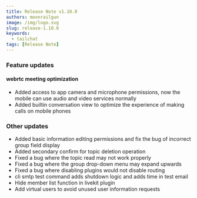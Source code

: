 ```yaml
---
title: Release Note v1.10.0
authors: moonrailgun
image: /img/logo.svg
slug: release-1.10.0
keywords:
  - tailchat
tags: [Release Note]
---
```


### Feature updates

#### webrtc meeting optimization

- Added access to app camera and microphone permissions, now the mobile can use audio and video services normally
- Added builtin conversation view to optimize the experience of making calls on mobile phones

### Other updates

- Added basic information editing permissions and fix the bug of incorrect group field display
- Added secondary confirm for topic deletion operation
- Fixed a bug where the topic read may not work properly
- Fixed a bug where the group drop-down menu may expand upwards
- Fixed a bug where disabling plugins would not disable routing
- cli smtp test command adds shutdown logic and adds time in test email
- Hide member list function in livekit plugin
- Add virtual users to avoid unused user information requests

